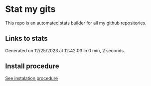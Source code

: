 # Stat my gits

This repo is an automated stats builder for all my github repositories.

## Links to stats


Generated on 12/25/2023 at 12:42:03 in 0 min, 2 seconds.

## Install procedure

[See instalation procedure](./src/install.md)
